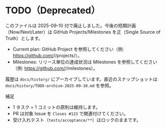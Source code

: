 # TODO（Deprecated）

このファイルは 2025-09-10 付で廃止しました。今後の短期計画（Now/Next/Later）は GitHub Projects/Milestones を正（Single Source of Truth）とします。

- Current plan: GitHub Project を参照してください（例: https://github.com/<org>/<repo>/projects/<number>）。
- Milestones: リリース単位の達成状況は Milestones を参照してください（例: https://github.com/<org>/<repo>/milestones）。

履歴は `docs/history/` にアーカイブしています。直近のスナップショットは `docs/history/TODO-archive-2025-09-10.md` を参照。

補足
- 1 タスク = 1 コミットの原則は維持します。
- PR は対象 Issue を `Closes #123` で関連付けてください。
- 受け入れテスト（`tests/acceptance/**`）はロックのままです。
